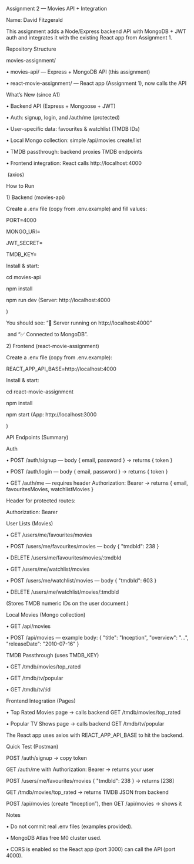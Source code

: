 Assignment 2 — Movies API + Integration



Name: David Fitzgerald



This assignment adds a Node/Express backend API with MongoDB + JWT auth and integrates it with the existing React app from Assignment 1.



Repository Structure



movies-assignment/

• movies-api/ — Express + MongoDB API (this assignment)

• react-movie-assignment/ — React app (Assignment 1), now calls the API



What’s New (since A1)



• Backend API (Express + Mongoose + JWT)

• Auth: signup, login, and /auth/me (protected)

• User-specific data: favourites \& watchlist (TMDB IDs)

• Local Mongo collection: simple /api/movies create/list

• TMDB passthrough: backend proxies TMDB endpoints

• Frontend integration: React calls http://localhost:4000

&nbsp;(axios)



How to Run

1\) Backend (movies-api)



Create a .env file (copy from .env.example) and fill values:

PORT=4000

MONGO\_URI=<your Atlas connection string>

JWT\_SECRET=<any string>

TMDB\_KEY=<your TMDB v3 key>



Install \& start:



cd movies-api



npm install



npm run dev (Server: http://localhost:4000

)



You should see: “🚀 Server running on http://localhost:4000”

&nbsp;and “✅ Connected to MongoDB”.



2\) Frontend (react-movie-assignment)



Create a .env file (copy from .env.example):

REACT\_APP\_API\_BASE=http://localhost:4000



Install \& start:



cd react-movie-assignment



npm install



npm start (App: http://localhost:3000

)



API Endpoints (Summary)

Auth



• POST /auth/signup — body { email, password } → returns { token }

• POST /auth/login — body { email, password } → returns { token }

• GET /auth/me — requires header Authorization: Bearer <token> → returns { email, favouritesMovies, watchlistMovies }



Header for protected routes:

Authorization: Bearer <token>



User Lists (Movies)



• GET /users/me/favourites/movies

• POST /users/me/favourites/movies — body { "tmdbId": 238 }

• DELETE /users/me/favourites/movies/:tmdbId

• GET /users/me/watchlist/movies

• POST /users/me/watchlist/movies — body { "tmdbId": 603 }

• DELETE /users/me/watchlist/movies/:tmdbId



(Stores TMDB numeric IDs on the user document.)



Local Movies (Mongo collection)



• GET /api/movies

• POST /api/movies — example body: { "title": "Inception", "overview": "...", "releaseDate": "2010-07-16" }



TMDB Passthrough (uses TMDB\_KEY)



• GET /tmdb/movies/top\_rated

• GET /tmdb/tv/popular

• GET /tmdb/tv/:id



Frontend Integration (Pages)



• Top Rated Movies page → calls backend GET /tmdb/movies/top\_rated

• Popular TV Shows page → calls backend GET /tmdb/tv/popular



The React app uses axios with REACT\_APP\_API\_BASE to hit the backend.



Quick Test (Postman)



POST /auth/signup → copy token



GET /auth/me with Authorization: Bearer <token> → returns your user



POST /users/me/favourites/movies { "tmdbId": 238 } → returns \[238]



GET /tmdb/movies/top\_rated → returns TMDB JSON from backend



POST /api/movies (create “Inception”), then GET /api/movies → shows it



Notes



• Do not commit real .env files (examples provided).

• MongoDB Atlas free M0 cluster used.

• CORS is enabled so the React app (port 3000) can call the API (port 4000).


